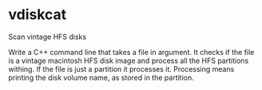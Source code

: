 # vdiskcat
Scan vintage HFS disks

Write a C++ command line that takes a file in argument. It checks if the file is a vintage macintosh HFS disk image and process all the HFS partitions withing. If the file is just a partition it processes it.
Processing means printing the disk volume name, as stored in the partition.
